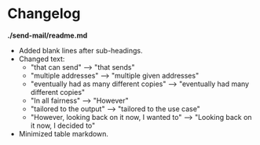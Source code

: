 # Changelog

**./send-mail/readme.md**
* Added blank lines after sub-headings.
* Changed text:
	* "that can send" --> "that sends"
	* "multiple addresses" --> "multiple given addresses"
	* "eventually had as many different copies" --> "eventually had many different copies"
	* "In all fairness" --> "However"
	* "tailored to the output" --> "tailored to the use case"
	* "However, looking back on it now, I wanted to" --> "Looking back on it now, I decided to"
* Minimized table markdown.